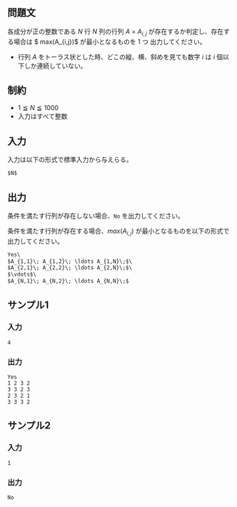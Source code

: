 ## 問題文

各成分が正の整数である $N$ 行 $N$ 列の行列 $A$ = $A_{i,j}$ が存在するか判定し、存在する場合は $ max(A_{i,j})$ が最小となるものを $1$ つ 出力してください。

- 行列 $A$ をトーラス状とした時、どこの縦、横、斜めを見ても数字 $i$ は $i$ 個以下しか連続していない。



## 制約

- $1 \leqq N \leqq 1000$
- 入力はすべて整数

## 入力
入力は以下の形式で標準入力から与えらる。  
```md
$N$

```
## 出力
条件を満たす行列が存在しない場合、`No` を出力してください。

条件を満たす行列が存在する場合、$max(A_{i,j})$ が最小となるものを以下の形式で出力してください。

```md
Yes\
$A_{1,1}\; A_{1,2}\; \ldots A_{1,N}\;$\
$A_{2,1}\; A_{2,2}\; \ldots A_{2,N}\;$\
$\vdots$\
$A_{N,1}\; A_{N,2}\; \ldots A_{N,N}\;$

```

## サンプル1

### 入力
```
4

```

### 出力
```
Yes
1 2 3 2
3 3 2 3
2 3 2 1
3 3 3 2

```

## サンプル2

### 入力
```
1

```

### 出力
```
No

```

